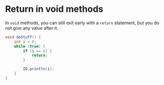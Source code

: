 # Return in void methods

In `void` methods, you can still exit early with a `return` statement, but you do not give any
value after it.

```java
void doStuff() {
    int i = 0;
    while (true) {
        if (i == 8) {
            return;
        }

        IO.println(i);
    }
}
```

